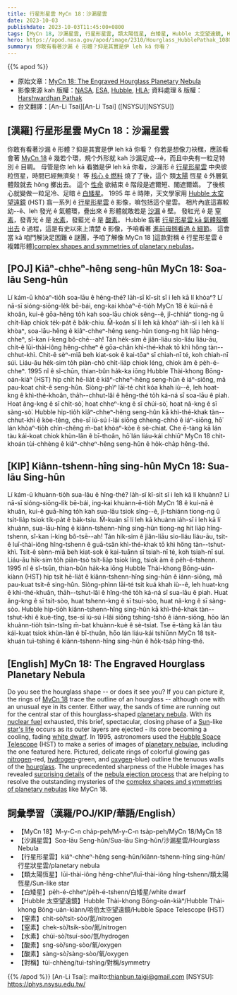 ```yaml
---
title: 行星形星雲 MyCn 18：沙漏星雲
date: 2023-10-03
publishdate: 2023-10-03T11:45:00+0800
tags: [MyCn 18, 沙漏星雲, 行星形星雲, 類太陽恆星, 白矮星, Hubble 太空望遠鏡, HST, 窒素, 水素, 酸素, 對稱]
hero: https://apod.nasa.gov/apod/image/2310/Hourglass_HubblePathak_1080.jpg
summary: 你敢有看著沙漏 ê 形體？抑是其實是伊 leh kā 你看？
---
```


{{% apod %}}

- 原始文章：[MyCn 18: The Engraved Hourglass Planetary Nebula](https://apod.nasa.gov/apod/ap231003.html)
- 影像來源 kah 版權：[NASA](https://www.nasa.gov/), [ESA](https://www.esa.int), [Hubble](https://www.nasa.gov/mission_pages/hubble/about), [HLA](https://hla.stsci.edu/); 資料處理 & 版權： [Harshwardhan Pathak](https://www.instagram.com/mr.cosmic.wanderer/)
- 台文翻譯：[An-Li Tsai][An-Li Tsai] ([NSYSU][NSYSU])

## [漢羅] 行星形星雲 MyCn 18：沙漏星雲
你敢有看著沙漏 ê 形體？抑是其實是伊 leh kā 你看？
你若是想像力袂䆀，應該看會著 [MyCn 18][MyCn 18] ê 幾若个環，規个外形就 kah 沙漏足成--ê，而且中央有一粒足特別 ê 目睭。
毋管是你 leh kā 看猶是伊 leh kā 你看，沙漏形 ê [行星形星雲][planetary nebula] 中央彼粒恆星，時間已經無濟矣！
等 [核心 ê 燃料][nuclear fuel] 燒了了後，這个 類[太陽][Sun] 恆星 ê 外層氣體殼就去 hŏng 擲出去。
這个 [性命][star's life] 欲結束 ê 階段是遮爾短、閣遮爾媠。
了後核心就變做一粒足冷、足暗 ê [白矮星][white dwarf]。
1995 年 ê 時陣，天文學家用 [Hubble 太空望遠鏡][Hubble Space Telescope] (HST) 翕一系列 ê [行星形星雲][planetary nebulae] ê 影像，嘛包括這个星雲。
相片內底這寡較幼--ê、leh 發光 ê 氣體環，疊出來 ê 形體就敢若是 [沙漏][hourglass] ê 壁。
發紅光 ê 是 [窒素][nitrogen]，發青光 ê 是 [水素][hydrogen]，發藍光 ê 是 [酸素][oxygen]。
Hubble 翕著 [行星形星雲 kā 氣體殼擲出去][nebula ejection process] ê 過程，這是有史以來上清楚 ê 影像，予咱看著 [進前毋捌看過 ê 細節][surprising details]。
這會當 kā 咱鬥解決足困難 ê 謎團，予咱了解像 MyCn 18 ]這款對稱 ê 行星形星雲 ê 複雜形體][complex shapes and symmetries of planetary nebulas]。

## [POJ]  Kiâⁿ-chheⁿ-hêng seng-hûn MyCn 18: Soa-lāu Seng-hûn
Lí kám-ū khòaⁿ-tio̍h soa-lāu ê hêng-thé?
Ia̍h-sī kî-si̍t sī i leh kā lí khòaⁿ?
Lí nā-sī sióng-siōng-le̍k bē-bái, eng-kai khòaⁿ-ē-tio̍h MyCn 18 ê kúi-nā ê khoân, kui-ê gōa-hêng to̍h kah soa-lāu chiok sêng--ê, jî-chhiáⁿ tiong-ng ū chi̍t-lia̍p chiok te̍k-pa̍t ê ba̍k-chiu.
M̄-koán sī lí leh kā khòaⁿ ia̍h-sī i leh kā lí khòaⁿ, soa-lāu-hêng ê kiâⁿ-chheⁿ-hêng seng-hûn tiong-ng hit lia̍p hêng-chheⁿ, sî-kan í-keng bô-chē--ah!
Tán he̍k-sim ê jiân-liāu sio-liáu liáu-āu, chit-ê lūi-thài-iông hêng-chheⁿ ê gōa-chân khì-thé-khak tō khì hőng tàn--chhut-khì.
Chit-ê sèⁿ-miā beh kiat-sok ê kai-tōaⁿ sī chiah-nī té, koh chiah-nī súi.
Liáu-āu he̍k-sim to̍h piàn-chò chi̍t-lia̍p chiok léng, chiok àm ê pe̍h-é-chheⁿ.
1995 nî ê sî-chūn, thian-bûn ha̍k-ka iōng Hubble Thài-khong Bōng-oán-kiàⁿ (HST) hip chi̍t hē-lia̍t ê kiâⁿ-chheⁿ-hêng seng-hûn ê iáⁿ-siōng, mā pau-koat chit-ê seng-hûn.
Siòng-phìⁿ lāi-té chit kóa khah iù--ê, leh hoat-kng ê khì-thé-khoân, tha̍h--chhut-lâi ê hêng-thé to̍h ká-ná sī soa-lāu ê piah.
Hoat âng-kng ê sī chi̍t-sò͘, hoat chheⁿ-kng ê sī chúi-sò͘, hoat nâ-kng ê sī sàng-sò͘.
Hubble hip-tio̍h kiâⁿ-chheⁿ-hêng seng-hûn kā khì-thé-khak tàn--chhut-khì ê kòe-têng, che-sī iú-sú í-lâi siōng chheng-chhó ê iáⁿ-siōng, hō͘ lán khòaⁿ-tio̍h chìn-chêng m̄-bat khòaⁿ-kòe ê sè-chiat.
Che ē-tàng kā lán tàu kái-koat chiok khùn-lân ê bī-thoân, hō͘ lán liáu-kái chhiūⁿ MyCn 18 chit-khoán tùi-chhèng ê kiâⁿ-chheⁿ-hêng seng-hûn ê ho̍k-cha̍p hêng-thé.

## [KIP] Kiânn-tshenn-hîng sing-hûn MyCn 18: Sua-lāu Sing-hûn
Lí kám-ū khuànn-tio̍h sua-lāu ê hîng-thé?
Ia̍h-sī kî-si̍t sī i leh kā lí khuànn?
Lí nā-sī sióng-siōng-li̍k bē-bái, ing-kai khuànn-ē-tio̍h MyCn 18 ê kuí-nā ê khuân, kui-ê guā-hîng to̍h kah sua-lāu tsiok sîng--ê, jî-tshiánn tiong-ng ū tsi̍t-lia̍p tsiok ti̍k-pa̍t ê ba̍k-tsiu.
M̄-kuán sī lí leh kā khuànn ia̍h-sī i leh kā lí khuànn, sua-lāu-hîng ê kiânn-tshenn-hîng sing-hûn tiong-ng hit lia̍p hîng-tshenn, sî-kan í-king bô-tsē--ah!
Tán hi̍k-sim ê jiân-liāu sio-liáu liáu-āu, tsit-ê luī-thài-iông hîng-tshenn ê guā-tsân khì-thé-khak tō khì hőng tàn--tshut-khì.
Tsit-ê sènn-miā beh kiat-sok ê kai-tuānn sī tsiah-nī té, koh tsiah-nī suí.
Liáu-āu hi̍k-sim to̍h piàn-tsò tsi̍t-lia̍p tsiok líng, tsiok àm ê pe̍h-é-tshenn.
1995 nî ê sî-tsūn, thian-bûn ha̍k-ka iōng Hubble Thài-khong Bōng-uán-kiànn (HST) hip tsi̍t hē-lia̍t ê kiânn-tshenn-hîng sing-hûn ê iánn-siōng, mā pau-kuat tsit-ê sing-hûn.
Siòng-phìnn lāi-té tsit kuá khah iù--ê, leh huat-kng ê khì-thé-khuân, tha̍h--tshut-lâi ê hîng-thé to̍h ká-ná sī sua-lāu ê piah.
Huat âng-kng ê sī tsi̍t-sòo, huat tshenn-kng ê sī tsuí-sòo, huat nâ-kng ê sī sàng-sòo.
Hubble hip-tio̍h kiânn-tshenn-hîng sing-hûn kā khì-thé-khak tàn--tshut-khì ê kuè-tîng, tse-sī iú-sú í-lâi siōng tshing-tshó ê iánn-siōng, hōo lán khuànn-tio̍h tsìn-tsîng m̄-bat khuànn-kuè ê sè-tsiat.
Tse ē-tàng kā lán tàu kái-kuat tsiok khùn-lân ê bī-thuân, hōo lán liáu-kái tshiūnn MyCn 18 tsit-khuán tuì-tshìng ê kiânn-tshenn-hîng sing-hûn ê ho̍k-tsa̍p hîng-thé.

## [English] MyCn 18: The Engraved Hourglass Planetary Nebula
Do you see the hourglass shape -- or does it see you?
If you can picture it, the rings of [MyCn 18][MyCn 18] trace the outline of an hourglass -- although one with an unusual eye in its center.
Either way, the sands of time are running out for the central star of this hourglass-shaped [planetary nebula][planetary nebula].
With its [nuclear fuel][nuclear fuel] exhausted, this brief, spectacular, closing phase of a [Sun][Sun]\-like [star's life][star's life] occurs as its outer layers are ejected - its core becoming a cooling, fading [white dwarf][white dwarf].
In 1995, astronomers used the [Hubble Space Telescope][Hubble Space Telescope] (HST) to make a series of images of [planetary nebulae][planetary nebulae], including the one featured here.
Pictured, delicate rings of colorful glowing gas [nitrogen][nitrogen]\-red, [hydrogen][hydrogen]\-green, and [oxygen][oxygen]\-blue) outline the tenuous walls of the [hourglass][hourglass].
The unprecedented sharpness of the Hubble images has revealed [surprising details][surprising details] of the [nebula ejection process][nebula ejection process] that are helping to resolve the outstanding mysteries of the [complex shapes and symmetries of planetary nebulas][complex shapes and symmetries of planetary nebulas] like MyCn 18.

## 詞彙學習（漢羅/POJ/KIP/華語/English）
- 【MyCn 18】M-y-C-n cha̍p-peh/M-y-C-n tsa̍p-peh/MyCn 18/MyCn 18
- 【沙漏星雲】Soa-lāu Seng-hûn/Sua-lāu Sing-hûn/沙漏星雲/Hourglass Nebula
- 【行星形星雲】kiâⁿ-chheⁿ-hêng seng-hûn/kiânn-tshenn-hîng sing-hûn/行星狀星雲/planetary nebula
- 【類太陽恆星】lūi-thài-iông hêng-chheⁿ/luī-thài-iông hîng-tshenn/類太陽恆星/Sun-like star
- 【白矮星】pe̍h-é-chheⁿ/pe̍h-é-tshenn/白矮星/white dwarf
- 【Hubble 太空望遠鏡】Hubble Thài-khong Bōng-oán-kiàⁿ/Hubble Thài-khong Bōng-uán-kiànn/哈伯太空望遠鏡/Hubble Space Telescope (HST)
- 【窒素】chit-sò͘/tsit-sòo/氮/nitrogen
- 【窒素】chek-sò͘/tsik-sòo/氮/nitrogen
- 【水素】chúi-sò͘/tsuí-sòo/氫/hydrogen
- 【酸素】sng-sò͘/sng-sòo/氧/oxygen
- 【酸素】sàng-sò͘/sàng-sòo/氧/oxygen
- 【對稱】tùi-chhèng/tuì-tshìng/對稱/symmetry

{{% /apod %}}
[An-Li Tsai]: mailto:thianbun.taigi@gmail.com
[NSYSU]: https://phys.nsysu.edu.tw/

[copyright]: https://apod.nasa.gov/apod/fap/lib/about_apod.html#srapply
[License]: https://creativecommons.org/licenses/by/2.0/

[MyCn 18]:https://en.wikipedia.org/wiki/Engraved_Hourglass_Nebula
[planetary nebula]:https://en.wikipedia.org/wiki/Planetary_nebula
[nuclear fuel]:https://www.nasa.gov/directorates/spacetech/game_changing_development/Nuclear_Thermal_Propulsion_Deep_Space_Exploration
[Sun]:https://science.nasa.gov/sun/
[star's life]:http://apod.pl/htmltest/gifcity/msblues.html
[white dwarf]:https://apod.nasa.gov/apod/ap000910.html
[Hubble Space Telescope]:https://apod.nasa.gov/apod/ap010806.html
[planetary nebulae]:https://esahubble.org/wordbank/planetary-nebula/
[nitrogen]:https://periodic.lanl.gov/7.shtml
[hydrogen]:http://www.youtube.com/watch?v=lFptgQ8GA_U
[oxygen]:http://education.jlab.org/itselemental/ele008.html
[hourglass]:https://en.wikipedia.org/wiki/Hourglass
[surprising details]:https://ui.adsabs.harvard.edu/abs/2018PASA...35...27M/abstract
[nebula ejection process]:https://apod.nasa.gov/apod/ap200630.html
[complex shapes and symmetries of planetary nebulas]:http://faculty.washington.edu/balick/pPNe/
